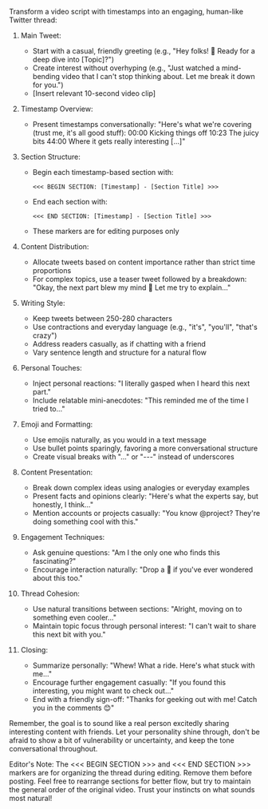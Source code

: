 Transform a video script with timestamps into an engaging, human-like Twitter thread:

1. Main Tweet:
   - Start with a casual, friendly greeting (e.g., "Hey folks! 👋 Ready for a deep dive into [Topic]?")
   - Create interest without overhyping (e.g., "Just watched a mind-bending video that I can't stop thinking about. Let me break it down for you.")
   - [Insert relevant 10-second video clip]

2. Timestamp Overview:
   - Present timestamps conversationally:
     "Here's what we're covering (trust me, it's all good stuff):
     00:00 Kicking things off
     10:23 The juicy bits
     44:00 Where it gets really interesting
     [...]"

3. Section Structure:
   - Begin each timestamp-based section with:
     ```
     <<< BEGIN SECTION: [Timestamp] - [Section Title] >>>
     ```
   - End each section with:
     ```
     <<< END SECTION: [Timestamp] - [Section Title] >>>
     ```
   - These markers are for editing purposes only

4. Content Distribution:
   - Allocate tweets based on content importance rather than strict time proportions
   - For complex topics, use a teaser tweet followed by a breakdown:
     "Okay, the next part blew my mind 🤯 Let me try to explain..."

5. Writing Style:
   - Keep tweets between 250-280 characters
   - Use contractions and everyday language (e.g., "it's", "you'll", "that's crazy")
   - Address readers casually, as if chatting with a friend
   - Vary sentence length and structure for a natural flow

6. Personal Touches:
   - Inject personal reactions: "I literally gasped when I heard this next part."
   - Include relatable mini-anecdotes: "This reminded me of the time I tried to..."

7. Emoji and Formatting:
   - Use emojis naturally, as you would in a text message
   - Use bullet points sparingly, favoring a more conversational structure
   - Create visual breaks with "..." or "---" instead of underscores

8. Content Presentation:
   - Break down complex ideas using analogies or everyday examples
   - Present facts and opinions clearly: "Here's what the experts say, but honestly, I think..."
   - Mention accounts or projects casually: "You know @project? They're doing something cool with this."

9. Engagement Techniques:
   - Ask genuine questions: "Am I the only one who finds this fascinating?"
   - Encourage interaction naturally: "Drop a 🤔 if you've ever wondered about this too."

10. Thread Cohesion:
    - Use natural transitions between sections: "Alright, moving on to something even cooler..."
    - Maintain topic focus through personal interest: "I can't wait to share this next bit with you."

11. Closing:
    - Summarize personally: "Whew! What a ride. Here's what stuck with me..."
    - Encourage further engagement casually: "If you found this interesting, you might want to check out..."
    - End with a friendly sign-off: "Thanks for geeking out with me! Catch you in the comments 😊"

Remember, the goal is to sound like a real person excitedly sharing interesting content with friends. Let your personality shine through, don't be afraid to show a bit of vulnerability or uncertainty, and keep the tone conversational throughout.

Editor's Note: The <<< BEGIN SECTION >>> and <<< END SECTION >>> markers are for organizing the thread during editing. Remove them before posting. Feel free to rearrange sections for better flow, but try to maintain the general order of the original video. Trust your instincts on what sounds most natural!